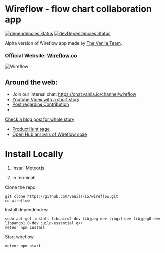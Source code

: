
# Wireflow - flow chart collaboration app

[![dependencies Status](https://david-dm.org/vanila-io/wireflow/status.svg)](https://david-dm.org/vanila-io/wireflow)
[![devDependencies Status](https://david-dm.org/vanila-io/wireflow/dev-status.svg)](https://david-dm.org/vanila-io/wireflow?type=dev)

Alpha version of Wireflow app made by [The Vanila Team](https://vanila.io).

### Official Website: [Wireflow.co](https://wireflow.co)

![Wireflow](https://i.imgur.com/ceXMd28.png)

## Around the web:

- Join our internal chat: https://chat.vanila.io/channel/wireflow
- [Youtube Video with a short story](https://youtu.be/zm0XbLmXtXY)
- [Post regarding Contribution](https://forums.meteor.com/t/anyone-interested-in-collaboration-on-wireflow-co-open-source-project/40716)
-
[Check a blog post for whole story](https://blog.vanila.io/we-were-hunted-on-producthunt-unexpectedly-e92e7179bdec)
- [ProductHunt page](https://www.producthunt.com/posts/wireflow)
- [Open Hub analysis of Wireflow code](https://www.openhub.net/p/wireflow)

# Install Locally

1) Install [Meteor.js](https://www.meteor.com)

2) In terminal:

Clone the repo:
```
git clone https://github.com/vanila-io/wireflow.git
cd wireflow
```

Install dependencies:

```
sudo apt-get install libcairo2-dev libjpeg-dev libgif-dev libjpeg8-dev libpango1.0-dev build-essential g++
meteor npm install
```

Start wireflow

```
meteor npm start
```
